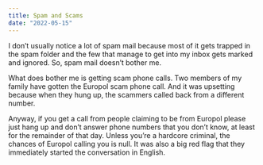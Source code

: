 ```yaml
---
title: Spam and Scams
date: "2022-05-15"
---
```


I don’t usually notice a lot of spam mail because most of it gets trapped in the spam folder and the few that manage to get into my inbox gets marked and ignored. So, spam mail doesn’t bother me. 

What does bother me is getting scam phone calls. Two members of my family have gotten the Europol scam phone call. And it was upsetting because when they hung up, the scammers called back from a different number. 

Anyway, if you get a call from people claiming to be from Europol please just hang up and don’t answer phone numbers that you don’t know, at least for the remainder of that day. Unless you’re a hardcore criminal, the chances of Europol calling you is null. It was also a big red flag that they immediately started the conversation in English. 
